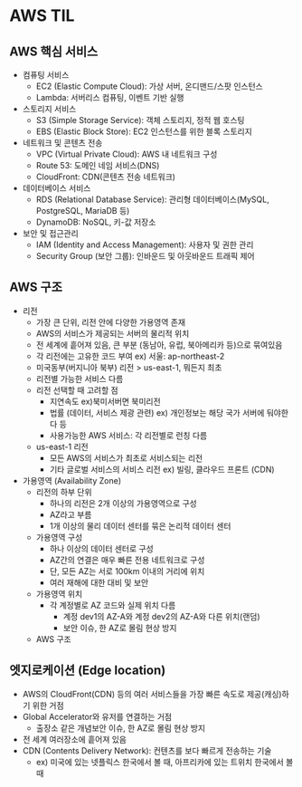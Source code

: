 # **AWS TIL**

## AWS 핵심 서비스
* 컴퓨팅 서비스
  - EC2 (Elastic Compute Cloud): 가상 서버, 온디맨드/스팟 인스턴스
  - Lambda: 서버리스 컴퓨팅, 이벤트 기반 실행
* 스토리지 서비스
  - S3 (Simple Storage Service): 객체 스토리지, 정적 웹 호스팅
  - EBS (Elastic Block Store): EC2 인스턴스를 위한 블록 스토리지
* 네트워크 및 콘텐츠 전송
  - VPC (Virtual Private Cloud): AWS 내 네트워크 구성
  - Route 53: 도메인 네임 서비스(DNS)
  - CloudFront: CDN(콘텐츠 전송 네트워크)
* 데이터베이스 서비스
  - RDS (Relational Database Service): 관리형 데이터베이스(MySQL, PostgreSQL, MariaDB 등)
  - DynamoDB: NoSQL, 키-값 저장소
* 보안 및 접근관리
  - IAM (Identity and Access Management): 사용자 및 권한 관리
  - Security Group (보안 그룹): 인바운드 및 아웃바운드 트래픽 제어

## AWS 구조
* 리전
  - 가장 큰 단위, 리전 안에 다양한 가용영역 존재
  - AWS의 서비스가 제공되는 서버의 물리적 위치
  - 전 세계에 흩어져 있음, 큰 부분 (동남아, 유럽, 북아메리카 등)으로 묶여있음
  - 각 리전에는 고유한 코드 부여 ex) 서울: ap-northeast-2
  - 미국동부(버지니아 북부) 리전 > us-east-1, 뭐든지 최초
  - 리전별 가능한 서비스 다름
  - 리전 선택할 때 고려할 점
    - 지연속도 ex)북미서버면 북미리전
    - 법률 (데이터, 서비스 제광 관련) ex) 개인정보는 해당 국가 서버에 둬야한다 등
    - 사용가능한 AWS 서비스: 각 리전별로 런칭 다름
  - us-east-1 리전
    - 모든 AWS의 서비스가 최초로 서비스되는 리전
    - 기타 글로벌 서비스의 서비스 리전 ex) 빌링, 클라우드 프론트 (CDN)
* 가용영역 (Availability Zone)
  - 리전의 하부 단위
    - 하나의 리전은 2개 이상의 가용영역으로 구성
    - AZ라고 부름
    - 1개 이상의 물리 데이터 센터를 묶은 논리적 데이터 센터
  - 가용영역 구성
    - 하나 이상의 데이터 센터로 구성
    - AZ간의 연결은 매우 빠른 전용 네트워크로 구성
    - 단, 모든  AZ는 서로 100km 이내의 거리에 위치
    - 여러 재해에 대한 대비 및 보안
  - 가용영역 위치
    - 각 계정별로 AZ 코드와 실제 위치 다름
      - 계정 dev1의 AZ-A와 계정 dev2의 AZ-A와 다른 위치(랜덤)
      - 보안 이슈, 한 AZ로 몰림 현상 방지
  - AWS 구조

## 엣지로케이션 (Edge location)
* AWS의 CloudFront(CDN) 등의 여러 서비스들을 가장 빠른 속도로 제공(캐싱)하기 위한 거점
* Global Accelerator와 유저를 연결하는 거점
  - 출장소 같은 개념보안 이슈, 한 AZ로 몰림 현상 방지
* 전 세계 여러장소에 흩어져 있음
* CDN (Contents Delivery Network): 컨텐츠를 보다 빠르게 전송하는 기술
  - ex) 미국에 있는 넷플릭스 한국에서 볼 때, 아프리카에 있는 트위치 한국에서 볼 때
